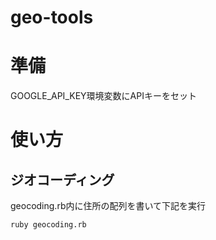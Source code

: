 # geo-tools

# 準備
GOOGLE_API_KEY環境変数にAPIキーをセット

# 使い方
## ジオコーディング
geocoding.rb内に住所の配列を書いて下記を実行
```
ruby geocoding.rb
```
